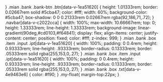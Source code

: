}
.mian .bank .bank-btn .btn[data-v-1ea51620] {
    height: 1.01333rem;
    border: 0.02667rem solid #5cba47;
    color: #fff;
    width: 60%;
    background-color: #5cba47;
    box-shadow: 0 0 0.21333rem 0.02667rem rgba(92,186,71,.72);
}
.navbar[data-v-c2022cca] {
    width: 100%;
    max-width: 10.66667rem;
    top: 0;
    height: 1.33333rem;
    line-height: 1.33333rem;
    background-image: linear-gradient(90deg,#cd0103,#f64841);
    display: flex;
    align-items: center;
    justify-content: center;
    position: fixed;
    color: #fff;
    z-index: 999;
}
.mian .bank .box .item .input .ipt[data-v-1ea51620] {
    width: 100%;
    padding: 0 0.4rem;
    height: 0.93333rem;
    line-height: .93333rem;
    border-radius: 0.13333rem;
    border: .05333rem solid rgba(255,153,0,.27);
}
.mian .bank .box .item .input .ipt[data-v-1ea51620] {
    width: 100%;
    padding: 0 0.4rem;
    height: 0.93333rem;
    line-height: .93333rem;
    border-radius: 0.13333rem;
    border: .05333rem solid rgba(255,153,0,.27);
}
.mian .bank .box .txt[data-v-4e9463e6] {
    color: #f90;
}
.my-float{
	margin-top:22px;
}</style> 
</body></html>
